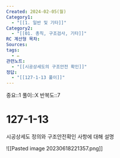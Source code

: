 ```yaml
---
Created: 2024-02-05(월)
Category1:
  - "[[1. 일반 및 기타]]"
Category2:
  - "[[01. 총칙, 구조검사, 기타]]"
RC 계산형 목차: 
Sources: 
tags:
  - ✏️
관련노트:
  - "[[시공상세도의 구조안전 확인]]"
정답:
  - "[[127-1-13 풀이]]"
---
```

중요::1
풀이::X
반복도::7

#  127-1-13



시공상세도 정의와 구조안전확인 사항에 대해 설명

![[Pasted image 20230618221357.png]]